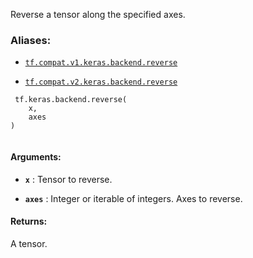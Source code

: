Reverse a tensor along the specified axes.



### Aliases:

- [ `tf.compat.v1.keras.backend.reverse` ](/api_docs/python/tf/keras/backend/reverse)

- [ `tf.compat.v2.keras.backend.reverse` ](/api_docs/python/tf/keras/backend/reverse)



```
 tf.keras.backend.reverse(
    x,
    axes
)
 
```



#### Arguments:

- **`x`** : Tensor to reverse.

- **`axes`** : Integer or iterable of integers.
Axes to reverse.



#### Returns:
A tensor.


